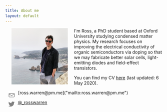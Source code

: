 ```yaml
---
title: About me
layout: default
---
```


<img src="/assets/imgs/ross-warren-photo3.jpg" alt="Ross Warren Photo" hspace="20" style="float:left;width:180px;height:180px;border:0;">

I'm Ross, a PhD student based at Oxford University studying condensed matter physics. My research focuses on improving the electrical conductivity of organic semiconductors via doping so that we may fabricate better solar cells, light-emitting diodes and field-effect transistors.

You can find my CV [here](/assets/pdfs/CV-RossWarren.pdf) (last updated: 6 May 2020).

<img src="/assets/icons/email.svg" alt="email icon" hspace="10" vspace="3" style="float:left;height:20px;border:10;">
[ross.warren@pm.me]("mailto:ross.warren@pm.me")

<img src="/assets/icons/twitter.png" alt="twitter icon" hspace="10" vspace="4" style="float:left;height:20px;border:0;"> [@_rosswarren]("https://twitter.com/_rosswarren")